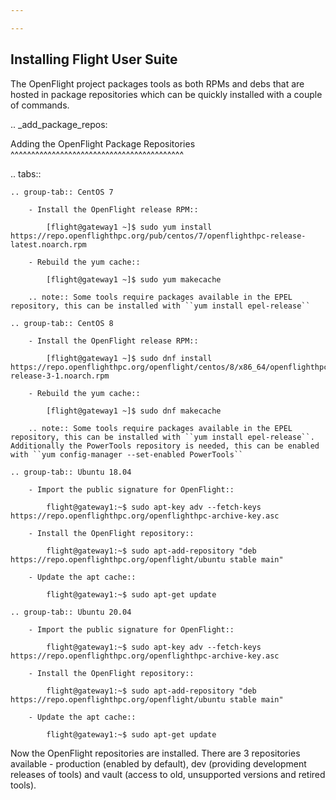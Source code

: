 ```yaml
---

---
```

## Installing Flight User Suite


The OpenFlight project packages tools as both RPMs and debs that are hosted in package repositories which can be quickly installed with a couple of commands. 

.. _add_package_repos:

Adding the OpenFlight Package Repositories
^^^^^^^^^^^^^^^^^^^^^^^^^^^^^^^^^^^^^^^^^^

.. tabs:: 

    .. group-tab:: CentOS 7

        - Install the OpenFlight release RPM::

            [flight@gateway1 ~]$ sudo yum install https://repo.openflighthpc.org/pub/centos/7/openflighthpc-release-latest.noarch.rpm

        - Rebuild the yum cache::

            [flight@gateway1 ~]$ sudo yum makecache

        .. note:: Some tools require packages available in the EPEL repository, this can be installed with ``yum install epel-release``

    .. group-tab:: CentOS 8

        - Install the OpenFlight release RPM::

            [flight@gateway1 ~]$ sudo dnf install https://repo.openflighthpc.org/openflight/centos/8/x86_64/openflighthpc-release-3-1.noarch.rpm

        - Rebuild the yum cache::

            [flight@gateway1 ~]$ sudo dnf makecache

        .. note:: Some tools require packages available in the EPEL repository, this can be installed with ``yum install epel-release``. Additionally the PowerTools repository is needed, this can be enabled with ``yum config-manager --set-enabled PowerTools``

    .. group-tab:: Ubuntu 18.04

        - Import the public signature for OpenFlight::

            flight@gateway1:~$ sudo apt-key adv --fetch-keys https://repo.openflighthpc.org/openflighthpc-archive-key.asc

        - Install the OpenFlight repository::

            flight@gateway1:~$ sudo apt-add-repository "deb https://repo.openflighthpc.org/openflight/ubuntu stable main"

        - Update the apt cache::

            flight@gateway1:~$ sudo apt-get update

    .. group-tab:: Ubuntu 20.04

        - Import the public signature for OpenFlight::

            flight@gateway1:~$ sudo apt-key adv --fetch-keys https://repo.openflighthpc.org/openflighthpc-archive-key.asc

        - Install the OpenFlight repository::

            flight@gateway1:~$ sudo apt-add-repository "deb https://repo.openflighthpc.org/openflight/ubuntu stable main"

        - Update the apt cache::

            flight@gateway1:~$ sudo apt-get update

Now the OpenFlight repositories are installed. There are 3 repositories available - production (enabled by default), dev (providing development releases of tools) and vault (access to old, unsupported versions and retired tools).
